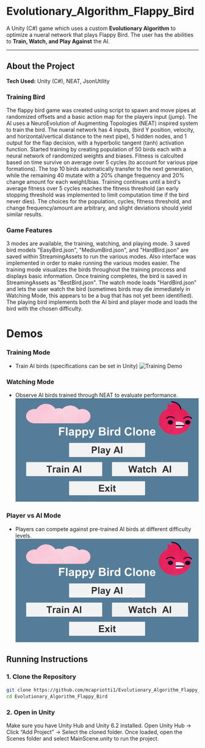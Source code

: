 # Evolutionary_Algorithm_Flappy_Bird

A Unity (C#) game which uses a custom **Evolutionary Algorithm** to optimize a nueral network that plays Flappy Bird. The user has the abilities to **Train, Watch, and Play Against** the AI.

---

## About the Project

**Tech Used:** Unity (C#), NEAT, JsonUtility

### Training Bird
The flappy bird game was created using script to spawn and move pipes at randomized offsets and a basic action map for the players input (jump). The AI uses a NeuroEvolution of Augmenting Topologies (NEAT) inspired system to train the bird. The nueral network has 4 inputs, (bird Y position, velocity, and horizontal/vertical distance to the next pipe), 5 hidden nodes, and 1 output for the flap decision, with a hyperbolic tangent (tanh) activation function. Started training by creating  population of 50 birds each with a neural network of randomized weights and biases. Fitness is calculted based on time survive on average over 5 cycles (to account for various pipe formations). The top 10 birds automatically transfer to the next generation, while the remaining 40 mutate with a 20% change frequency and 20% change amount for each weight/bias. Training continues until a bird's average fitness over 5 cycles reaches the fitness threshold (an early stopping threshold was implemented to limit computation time if the bird never dies). The choices for the population, cycles, fitness threshold, and change frequency/amount are arbitrary, and slight deviations should yield similar results.

### Game Features
3 modes are available, the training, watching, and playing mode. 3 saved bird models "EasyBird.json", "MediumBird.json", and "HardBird.json" are saved within StreamingAssets to run the various modes. Also interface was implemented in order to make running the various modes easier. The training mode visualizes the birds throughout the training proccess and displays basic information. Once training completes, the bird is saved in StreamingAssets as "BestBird.json". The watch mode loads "HardBird.json" and lets the user watch the bird (sometimes birds may die immediately in Watching Mode, this appears to be a bug that has not yet been identified). The playing bird implements both the AI bird and player mode and loads the bird with the chosen difficulty.

# Demos

### Training Mode
- Train AI birds (specifications can be set in Unity)
![Training Demo](Assets/Images/trainingBird.gif)

### Watching Mode
- Observe AI birds trained through NEAT to evaluate performance.
![Watching Demo](Assets/Images/watchBird.gif)

### Player vs AI Mode
- Players can compete against pre-trained AI birds at different difficulty levels.
![Battle Demo](Assets/Images/battleBird.gif)


## Running Instructions

### 1. Clone the Repository  
```bash
git clone https://github.com/mcapriotti1/Evolutionary_Algorithm_Flappy_Bird.git
cd Evolutionary_Algorithm_Flappy_Bird
```

### 2. Open in Unity

Make sure you have Unity Hub and Unity 6.2 installed.
Open Unity Hub → Click “Add Project” → Select the cloned folder.
Once loaded, open the Scenes folder and select MainScene.unity to run the project.
